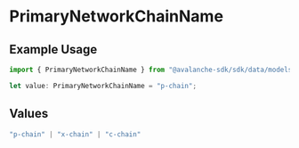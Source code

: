 # PrimaryNetworkChainName

## Example Usage

```typescript
import { PrimaryNetworkChainName } from "@avalanche-sdk/sdk/data/models/components";

let value: PrimaryNetworkChainName = "p-chain";
```

## Values

```typescript
"p-chain" | "x-chain" | "c-chain"
```